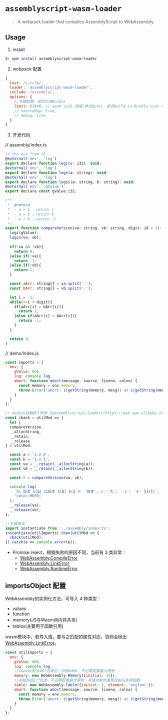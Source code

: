 # `assemblyscript-wasm-loader`

> A webpack loader that compiles AssemblyScript to WebAssembly.

## Usage
1. install

```bash
$> npm install assemblyscript-wasm-loader
```

2. webpack 配置

```javascript
{
  test: /\.ts?$/,
  loader: 'assemblyscript-wasm-loader',
  include: /assembly/,
  options: {
    //关键配置，是否打进Bundle
    limit: 61440, // wasm size 阈值(单位byte)，是否build in Bundle,size <= limit即打入Bundle，反之生成name.wasm 文件
    // sourceMap: true,
    // debug: true
  }
}
```

3. 开发代码

// assembly/index.ts

```js
// the env from JS
@external('env', 'log')
export declare function logi(v: i32): void;
@external('env', 'log')
export declare function logs(a: string): void;
@external('env', 'log')
export declare function logss(a: string, b: string): void;
@external('env', 'gValue')
export declare const gValue:i32;

/**
 *  @return
 *  - a > b ，return 1
 *  - a = b ，return 0
 *  - a < b ，return -1
 */
export function compareVersion(va: string, vb: string, digit: i8 = 3): i8 {
  logi(gValue);
  logss(va, vb);
  
  if(!va && !vb){
    return 0;
  }else if(!va){
    return -1;
  }else if(!vb){
    return 1;
  }

  const aArr: string[] = va.split('.');
  const bArr: string[] = vb.split('.');

  let i = -1;
  while(++i < digit){
    if(aArr[i] > bArr[i]){
      return 1;
    }else if(aArr[i] < bArr[i]){
      return -1;
    }
  }

  return 0;
}
```

// demo/index.js

```js
const imports = {
  env: {
    gValue: 666,
    log: console.log,
    abort: function abort(message, source, lineno, colno) {
      const memory = env.memory;
      throw Error(`abort: ${getString(memory, mesg)} at ${getString(memory, file)}:${lineno}:${colno}`);
    }
  }
};

// module挂载API参照 [@assemblyscript/loader](https://web.npm.alibaba-inc.com/package/@assemblyscript/loader)
const cback = utilMod => {
  let { 
  compareVersion, 
  __allocString,
  __retain, 
  __release 
} = utilMod;

  const a = '1.2.0';
  const b = '1.2.1';
  const va = __retain(__allocString(a));
  const vb = __retain(__allocString(b));

  const r = compareVersion(va, vb);

  console.log(
    `%c 版本 ${a} 比版本 ${b} ${{ 0: '相等', 1: '大', '-1': '小' }[r]}`,
    'color:#0f0;'
  );
  __release(va);
  __release(vb);
};

//关键用法
import instantiate from '../assembly/index.ts';
instantiate(utilImports).then(utilMod => {
  cback(utilMod);
}).catch(e => console.error(e));
```

- Promise.reject，根据失败的原因不同，当前有 3 类异常：
  - [WebAssembly.CompileError](https://developer.mozilla.org/zh-CN/docs/Web/JavaScript/Reference/Global_Objects/WebAssembly/CompileError)
  - [WebAssembly.LinkError](https://developer.mozilla.org/zh-CN/docs/Web/JavaScript/Reference/Global_Objects/WebAssembly/LinkError)
  - [WebAssembly.RuntimeError](https://developer.mozilla.org/zh-CN/docs/Web/JavaScript/Reference/Global_Objects/WebAssembly/RuntimeError)

## importsObject 配置
WebAssembly的实例化方法，可导入 4 种类型：

- values
- function
- memory(JS与Wasm间内存共享)
- tables(主要用于函数引用)

wasm模块中，若导入值，要与之匹配的属性对应，否则会抛出 [WebAssembly.LinkError](https://developer.mozilla.org/en-US/docs/Web/JavaScript/Reference/Global_Objects/WebAssembly/LinkError)。

```javascript
const utilImports = {
  env: {
    gValue: 666,
    log: console.log,
    //以wasm页(64K)为单位，初始640K，不必要配置最大限制
    memory: new WebAssembly.Memory({initial: 10}),
    //初始指定1个长度，不必要配置最大限制；存储对象的类型目前只支持函数
    table: new WebAssembly.Table({initial: 1, element: 'anyfunc'}),
    abort: function abort(message, source, lineno, colno) {
      const memory = env.memory;
      throw Error(`abort: ${getString(memory, mesg)} at ${getString(memory, file)}:${lineno}:${colno}`);
    }
  }
};
```
